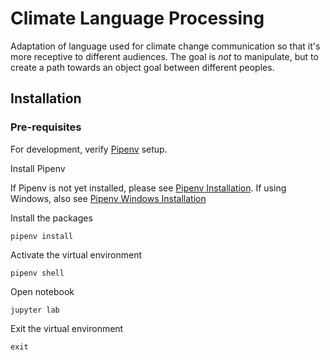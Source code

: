 # Climate Language Processing
Adaptation of language used for climate change communication so that it's more receptive to different audiences. The goal is *not* to manipulate, but to create a path towards an object goal between different peoples. 

## Installation

### Pre-requisites

For development, verify [Pipenv](https://pipenv.pypa.io/en/latest/) setup.

Install Pipenv

If Pipenv is not yet installed, please see [Pipenv Installation](https://pipenv.pypa.io/en/latest/installation.html#installing-packages-for-your-project). If using Windows, also see [Pipenv Windows Installation](https://www.pythontutorial.net/python-basics/install-pipenv-windows/)

Install the packages

``` pipenv install ```

Activate the virtual environment

``` pipenv shell ```

Open notebook

``` jupyter lab ```

Exit the virtual environment

``` exit ```